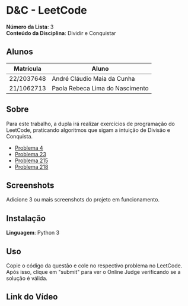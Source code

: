 # D&C - LeetCode

**Número da Lista**: 3<br>
**Conteúdo da Disciplina**: Dividir e Conquistar<br>

## Alunos
|Matrícula | Aluno |
| -- | -- |
| 22/2037648   |  André Cláudio Maia da Cunha |
| 21/1062713 |  Paola Rebeca Lima do Nascimento  |

## Sobre 
Para este trabalho, a dupla irá realizar exercícios de programação do LeetCode, praticando algoritmos que sigam a intuição de Divisão e Conquista.

- [Problema 4](https://leetcode.com/problems/median-of-two-sorted-arrays/description/)
- [Problema 23](https://leetcode.com/problems/merge-k-sorted-lists/description/?envType=problem-list-v2&envId=divide-and-conquer)
- [Problema 215](https://leetcode.com/problems/kth-largest-element-in-an-array/description/)
- [Problema 218](https://leetcode.com/problems/the-skyline-problem/description/?envType=problem-list-v2&envId=divide-and-conquer)

## Screenshots
Adicione 3 ou mais screenshots do projeto em funcionamento.

## Instalação 
**Linguagem**: Python 3<br>

## Uso 
Copie o código da questão e cole no respectivo problema no LeetCode. Após isso, clique em "submit" para ver o Online Judge verificando se a solução é válida.

## Link do Vídeo




